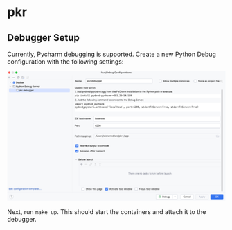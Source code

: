 # pkr

## Debugger Setup

Currently, Pycharm debugging is supported. Create a new Python Debug configuration with the following settings:

![img.png](./.github/img.png)

Next, run `make up`. This should start the containers and attach it to the debugger.
